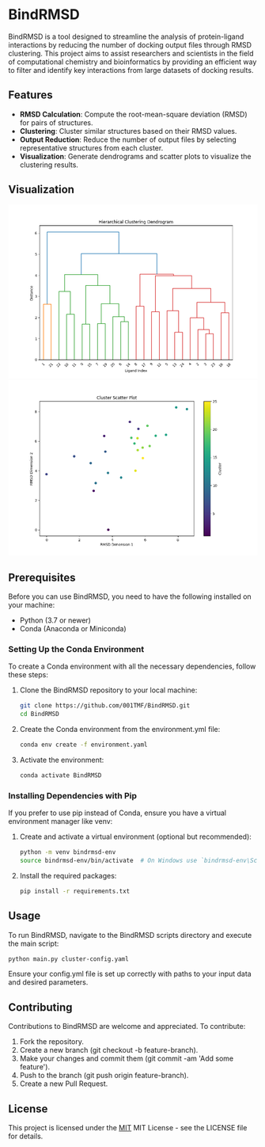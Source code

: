 # BindRMSD

BindRMSD is a tool designed to streamline the analysis of protein-ligand interactions by reducing the number of docking output files through RMSD clustering. This project aims to assist researchers and scientists in the field of computational chemistry and bioinformatics by providing an efficient way to filter and identify key interactions from large datasets of docking results.

## Features

- **RMSD Calculation**: Compute the root-mean-square deviation (RMSD) for pairs of structures.
- **Clustering**: Cluster similar structures based on their RMSD values.
- **Output Reduction**: Reduce the number of output files by selecting representative structures from each cluster.
- **Visualization**: Generate dendrograms and scatter plots to visualize the clustering results.

## Visualization
![Dendrogram](https://github.com/001TMF/BindRMSD/blob/877637e086e35d39c2c57d33524d7ed315ff8176/outputs/dendrogram.png?raw=true)
![Scatter-Plot](https://github.com/001TMF/BindRMSD/blob/877637e086e35d39c2c57d33524d7ed315ff8176/outputs/scatter_plot.png)

## Prerequisites

Before you can use BindRMSD, you need to have the following installed on your machine:
- Python (3.7 or newer)
- Conda (Anaconda or Miniconda)




### Setting Up the Conda Environment

To create a Conda environment with all the necessary dependencies, follow these steps:

1. Clone the BindRMSD repository to your local machine:
   ```bash
   git clone https://github.com/001TMF/BindRMSD.git
   cd BindRMSD
   ```
2. Create the Conda environment from the environment.yml file:
   ```bash
   conda env create -f environment.yaml
   ```
3. Activate the environment:
   ```bash
   conda activate BindRMSD
   ```

### Installing Dependencies with Pip
If you prefer to use pip instead of Conda, ensure you have a virtual environment manager like venv:

1. Create and activate a virtual environment (optional but recommended):
   ```bash
   python -m venv bindrmsd-env
   source bindrmsd-env/bin/activate  # On Windows use `bindrmsd-env\Scripts\activate`
   ```
2. Install the required packages:
   ```bash
   pip install -r requirements.txt
   ```
   
## Usage
To run BindRMSD, navigate to the BindRMSD scripts directory and execute the main script:

```bash
python main.py cluster-config.yaml
```
Ensure your config.yml file is set up correctly with paths to your input data and desired parameters.

## Contributing

Contributions to BindRMSD are welcome and appreciated. To contribute:

   1. Fork the repository.
   2. Create a new branch (git checkout -b feature-branch). 
   3. Make your changes and commit them (git commit -am 'Add some feature').
   4. Push to the branch (git push origin feature-branch).
   5. Create a new Pull Request.


## License

This project is licensed under the [MIT](https://choosealicense.com/licenses/mit/) MIT License - see the LICENSE file for details.

